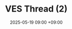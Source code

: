 ---
layout: post
title: VES Thread (2)
date: 2025-05-19  09:00 +09:00
categoties: [cbcp, week07]
tags: [cbcp]
---